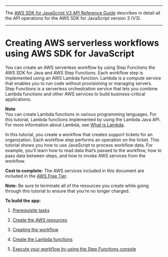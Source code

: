 --------

 The [AWS SDK for JavaScript V3 API Reference Guide](https://docs.aws.amazon.com/AWSJavaScriptSDK/v3/latest/index.html) describes in detail all the API operations for the AWS SDK for JavaScript version 3 \(V3\)\. 

--------

# Creating AWS serverless workflows using AWS SDK for JavaScript<a name="serverless-step-functions-example"></a>

You can create an AWS serverless workflow by using Step Functions the AWS SDK for Java and AWS Step Functions\. Each workflow step is implemented using an AWS Lambda function\. Lambda is a compute service that enables you to run code without provisioning or managing servers\. Step Functions is a serverless orchestration service that lets you combine Lambda functions and other AWS services to build business\-critical applications\. 

**Note**  
 You can create Lambda functions in various programming languages\. For this tutorial, Lambda functions implemented by using the Lambda Java API\. For more information about Lambda, see [What is Lambda](https://docs.aws.amazon.com/lambda/latest/dg/welcome.html)\.

In this tutorial, you create a workflow that creates support tickets for an organization\. Each workflow step performs an operation on the ticket\. This tutorial shows you how to use JavaScript to process workflow data\. For example, you’ll learn how to read data that’s passed to the workflow, how to pass data between steps, and how to invoke AWS services from the workflow\.

**Cost to complete:** The AWS services included in this document are included in the [AWS Free Tier](https://aws.amazon.com/free/?all-free-tier.sort-by=item.additionalFields.SortRank&all-free-tier.sort-order=asc)\.

**Note:** Be sure to terminate all of the resources you create while going through this tutorial to ensure that you’re no longer charged\.

**To build the app:**

1. [Prerequisite tasks](serverless-step-functions-example-prerequisites.md)

1. [Create the AWS resources ](serverless-step-functions-example-create-resources.md)

1. [Creating the workflow](serverless-step-functions-example-understand-workflow.md)

1. [Create the Lambda functions ](serverless-step-functions-example-create-lambda-functions.md)

1. [Execute your workflow by using the Step Functions console](serverless-step-functions-example-execute-workflow.md)